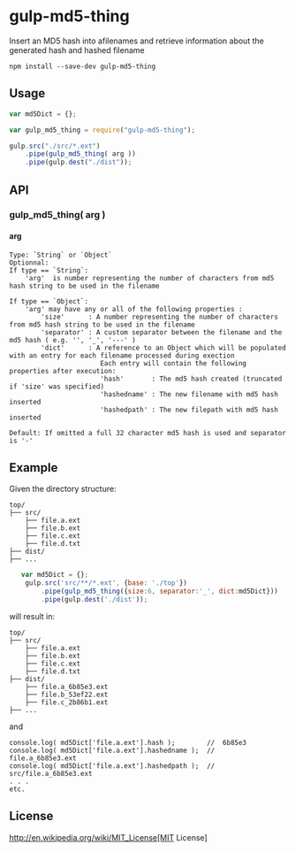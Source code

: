 # gulp-md5-thing
Insert an MD5 hash into afilenames and retrieve information about the generated hash and hashed filename

```shell
npm install --save-dev gulp-md5-thing
```

## Usage

```javascript
var md5Dict = {};

var gulp_md5_thing = require("gulp-md5-thing");

gulp.src("./src/*.ext")
	.pipe(gulp_md5_thing( arg ))
	.pipe(gulp.dest("./dist"));
```

## API

### gulp_md5_thing( arg )
#### arg
	Type: `String` or `Object` 
	Optionnal: 
	If type == `String`:
	    'arg'  is number representing the number of characters from md5 hash string to be used in the filename
 
	If type == `Object`:
	    'arg' may have any or all of the following properties : 
			'size'      : A number representing the number of characters from md5 hash string to be used in the filename
			'separator' : A custom separator between the filename and the md5 hash ( e.g. '', '_', '---' )
		    'dict'      : A reference to an Object which will be populated with an entry for each filename processed during exection
			               Each entry will contain the following properties after execution:
						   'hash'       : The md5 hash created (truncated if 'size' was specified)
						   'hashedname' : The new filename with md5 hash inserted
						   'hashedpath' : The new filepath with md5 hash inserted
 
	Default: If omitted a full 32 character md5 hash is used and separator is '-'


## Example

Given the directory structure:

```shell
top/
├── src/
	├── file.a.ext
	├── file.b.ext
	├── file.c.ext
	├── file.d.txt
├── dist/
├── ...
```

```javascript
   var md5Dict = {};
	gulp.src('src/**/*.ext', {base: './top'})
        .pipe(gulp_md5_thing({size:6, separator:'_', dict:md5Dict}))
        .pipe(gulp.dest('./dist'));
```

will result in:

```shell
top/
├── src/
	├── file.a.ext
	├── file.b.ext
	├── file.c.ext
	├── file.d.txt
├── dist/
	├── file.a_6b85e3.ext
	├── file.b_53ef22.ext
	├── file.c_2b86b1.ext
├── ...
```

and

```shell
console.log( md5Dict['file.a.ext'].hash );        //  6b85e3
console.log( md5Dict['file.a.ext'].hashedname );  //  file.a_6b85e3.ext
console.log( md5Dict['file.a.ext'].hashedpath );  //  src/file.a_6b85e3.ext
. . . 
etc.
```

## License

http://en.wikipedia.org/wiki/MIT_License[MIT License]

